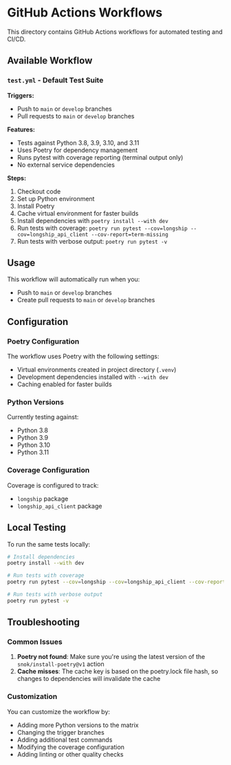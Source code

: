 # GitHub Actions Workflows

This directory contains GitHub Actions workflows for automated testing and CI/CD.

## Available Workflow

### `test.yml` - Default Test Suite

**Triggers:**
- Push to `main` or `develop` branches
- Pull requests to `main` or `develop` branches

**Features:**
- Tests against Python 3.8, 3.9, 3.10, and 3.11
- Uses Poetry for dependency management
- Runs pytest with coverage reporting (terminal output only)
- No external service dependencies

**Steps:**
1. Checkout code
2. Set up Python environment
3. Install Poetry
4. Cache virtual environment for faster builds
5. Install dependencies with `poetry install --with dev`
6. Run tests with coverage: `poetry run pytest --cov=longship --cov=longship_api_client --cov-report=term-missing`
7. Run tests with verbose output: `poetry run pytest -v`

## Usage

This workflow will automatically run when you:
- Push to `main` or `develop` branches
- Create pull requests to `main` or `develop` branches

## Configuration

### Poetry Configuration
The workflow uses Poetry with the following settings:
- Virtual environments created in project directory (`.venv`)
- Development dependencies installed with `--with dev`
- Caching enabled for faster builds

### Python Versions
Currently testing against:
- Python 3.8
- Python 3.9
- Python 3.10
- Python 3.11

### Coverage Configuration
Coverage is configured to track:
- `longship` package
- `longship_api_client` package

## Local Testing

To run the same tests locally:

```bash
# Install dependencies
poetry install --with dev

# Run tests with coverage
poetry run pytest --cov=longship --cov=longship_api_client --cov-report=term-missing

# Run tests with verbose output
poetry run pytest -v
```

## Troubleshooting

### Common Issues

1. **Poetry not found**: Make sure you're using the latest version of the `snok/install-poetry@v1` action
2. **Cache misses**: The cache key is based on the poetry.lock file hash, so changes to dependencies will invalidate the cache

### Customization

You can customize the workflow by:
- Adding more Python versions to the matrix
- Changing the trigger branches
- Adding additional test commands
- Modifying the coverage configuration
- Adding linting or other quality checks 